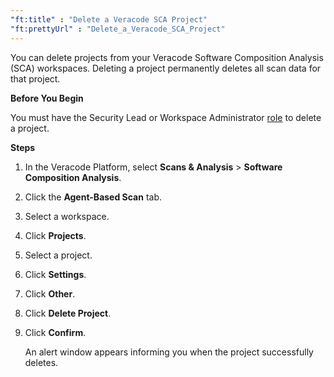 ```yaml
---
"ft:title" : "Delete a Veracode SCA Project"
"ft:prettyUrl" : "Delete_a_Veracode_SCA_Project"
---
```


You can delete projects from your Veracode Software Composition Analysis (SCA) workspaces. Deleting a project permanently deletes all scan data for that project.

<p font-size="13pt"><b>Before You Begin</b></p>

You must have the Security Lead or Workspace Administrator [role](../Keys/c_role_permissions.md) to delete a project.

<p font-size="13pt"><b>Steps</b></p>

1.  In the Veracode Platform, select **Scans & Analysis** \> **Software Composition Analysis**.

2.  Click the **Agent-Based Scan** tab.

3.  Select a workspace.

4.  Click **Projects**.

5.  Select a project.

6.  Click **Settings**.

7.  Click **Other**.

8.  Click **Delete Project**.

9.  Click **Confirm**.

    An alert window appears informing you when the project successfully deletes.


